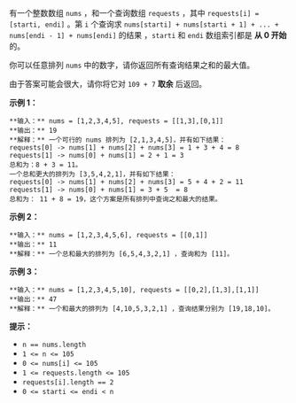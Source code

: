 有一个整数数组 `nums` ，和一个查询数组 `requests` ，其中 `requests[i] = [starti, endi]` 。第 `i`
个查询求 `nums[starti] + nums[starti + 1] + ... + nums[endi - 1] + nums[endi]` 的结果
，`starti` 和 `endi` 数组索引都是 **从 0 开始** 的。

你可以任意排列 `nums` 中的数字，请你返回所有查询结果之和的最大值。

由于答案可能会很大，请你将它对 `109 + 7`  **取余**  后返回。



**示例 1：**

    
    
    **输入：** nums = [1,2,3,4,5], requests = [[1,3],[0,1]]
    **输出：** 19
    **解释：** 一个可行的 nums 排列为 [2,1,3,4,5]，并有如下结果：
    requests[0] -> nums[1] + nums[2] + nums[3] = 1 + 3 + 4 = 8
    requests[1] -> nums[0] + nums[1] = 2 + 1 = 3
    总和为：8 + 3 = 11。
    一个总和更大的排列为 [3,5,4,2,1]，并有如下结果：
    requests[0] -> nums[1] + nums[2] + nums[3] = 5 + 4 + 2 = 11
    requests[1] -> nums[0] + nums[1] = 3 + 5  = 8
    总和为： 11 + 8 = 19，这个方案是所有排列中查询之和最大的结果。
    

**示例 2：**

    
    
    **输入：** nums = [1,2,3,4,5,6], requests = [[0,1]]
    **输出：** 11
    **解释：** 一个总和最大的排列为 [6,5,4,3,2,1] ，查询和为 [11]。

**示例 3：**

    
    
    **输入：** nums = [1,2,3,4,5,10], requests = [[0,2],[1,3],[1,1]]
    **输出：** 47
    **解释：** 一个和最大的排列为 [4,10,5,3,2,1] ，查询结果分别为 [19,18,10]。



**提示：**

  * `n == nums.length`
  * `1 <= n <= 105`
  * `0 <= nums[i] <= 105`
  * `1 <= requests.length <= 105`
  * `requests[i].length == 2`
  * `0 <= starti <= endi < n`

